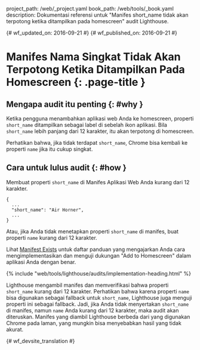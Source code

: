 project_path: /web/_project.yaml
book_path: /web/tools/_book.yaml
description: Dokumentasi referensi untuk "Manifes short_name tidak akan terpotong ketika ditampilkan pada homescreen" audit Lighthouse.

{# wf_updated_on: 2016-09-21 #}
{# wf_published_on: 2016-09-21 #}

# Manifes Nama Singkat Tidak Akan Terpotong Ketika Ditampilkan Pada Homescreen {: .page-title }

## Mengapa audit itu penting {: #why }

Ketika pengguna menambahkan aplikasi web Anda ke homescreen, properti `short_name` ditampilkan
sebagai label di sebelah ikon aplikasi. Bila `short_name` lebih panjang
dari 12 karakter, itu akan terpotong di homescreen.

Perhatikan bahwa, jika tidak terdapat `short_name`, Chrome bisa kembali ke properti
`name` jika itu cukup singkat.

## Cara untuk lulus audit {: #how }

Membuat properti `short_name` di Manifes Aplikasi Web Anda kurang dari 12 karakter.

    {
      ...
      "short_name": "Air Horner",
      ...
    }

Atau, jika Anda tidak menetapkan properti `short_name` di manifes, buat properti
`name` kurang dari 12 karakter.

Lihat [Manifest Exists](manifest-exists#how)
untuk daftar panduan yang mengajarkan Anda cara
mengimplementasikan dan menguji dukungan "Add to Homescreen" dalam aplikasi Anda dengan benar.

{% include "web/tools/lighthouse/audits/implementation-heading.html" %}

Lighthouse mengambil manifes dan memverifikasi bahwa properti `short_name` kurang
dari 12 karakter. Perhatikan bahwa karena properti `name` bisa digunakan sebagai
fallback untuk `short_name`, Lighthouse juga menguji properti ini sebagai fallback.
Jadi, jika Anda tidak menyertakan `short_name` di manifes, namun `name` Anda
kurang dari 12 karakter, maka audit akan diteruskan. Manifes yang diambil
Lighthouse berbeda dari yang digunakan Chrome pada laman, yang mungkin
bisa menyebabkan hasil yang tidak akurat.


{# wf_devsite_translation #}
